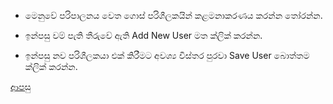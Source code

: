 * මෙනුවේ පරිපාලනය වෙත ගොස් පරිශීලකයින් කළමනාකරණය කරන්න තෝරන්න.

* ඉන්පසු වම් පැති තීරුවේ ඇති Add New User මත ක්ලික් කරන්න.

* ඉන්පසු නව පරිශීලකයා එක් කිරීමට අවශ්‍ය විස්තර පුරවා Save User බොත්තම ක්ලික් කරන්න.

[ආපසු](https://github.com/hmislk/hmis/wiki/%E0%B6%B4%E0%B6%BB%E0%B7%92%E0%B7%81%E0%B7%93%E0%B6%BD%E0%B6%9A-%E0%B6%9A%E0%B7%85%E0%B6%B8%E0%B6%B1%E0%B7%8F%E0%B6%9A%E0%B6%BB%E0%B6%AB%E0%B6%BA)